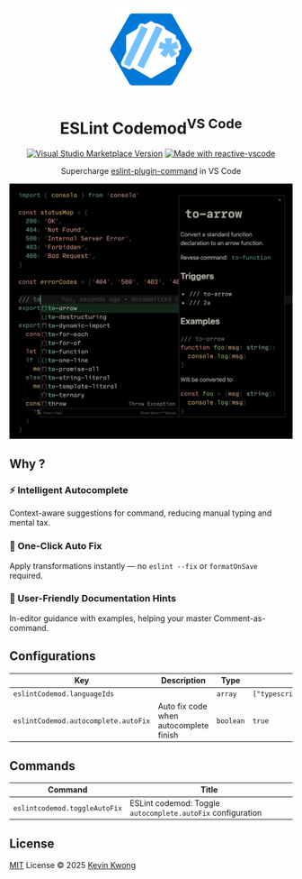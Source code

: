 <p align="center">
  <img src="https://github.com/kvoon3/vscode-eslint-codemod/blob/main/res/logo.png?raw=true" height="150" />
</p>

<h1 align="center">ESLint Codemod<sup>VS Code</sup></h1>

<p align="center">
  <a href="https://img.shields.io/visual-studio-marketplace/v/kvoon.vscode-eslint-codemod" target="__blank"><img alt="Visual Studio Marketplace Version" src="https://img.shields.io/visual-studio-marketplace/v/kvoon.vscode-eslint-codemod?style=flat&labelColor=%2373C1FF&color=%230078D7"></a>
  <a href="https://kermanx.github.io/reactive-vscode/" target="__blank"><img src="https://img.shields.io/badge/made_with-reactive--vscode-%23007ACC?style=flat&labelColor=%23229863"  alt="Made with reactive-vscode" /></a>
</p>

<p align="center">Supercharge <a href="https://eslint-plugin-command.antfu.me">eslint-plugin-command</a> in VS Code</p>

<p align="center">
  <img src="https://raw.githubusercontent.com/kvoon3/vscode-eslint-codemod/refs/heads/main/res/screenshot.png" />
</p>

## Why ?

### ⚡ Intelligent Autocomplete

Context-aware suggestions for command, reducing manual typing and mental tax.

### 🔧 One-Click Auto Fix

Apply transformations instantly — no `eslint --fix` or `formatOnSave` required.

### 📖 User-Friendly Documentation Hints

In-editor guidance with examples, helping your master Comment-as-command.

## Configurations

<!-- configs -->

| Key                                  | Description                            | Type      | Default                       |
| ------------------------------------ | -------------------------------------- | --------- | ----------------------------- |
| `eslintCodemod.languageIds`          |                                        | `array`   | `["typescript","javascript"]` |
| `eslintCodemod.autocomplete.autoFix` | Auto fix code when autocomplete finish | `boolean` | `true`                        |

<!-- configs -->

## Commands

<!-- commands -->

| Command                       | Title                                                       |
| ----------------------------- | ----------------------------------------------------------- |
| `eslintcodemod.toggleAutoFix` | ESLint codemod: Toggle `autocomplete.autoFix` configuration |

<!-- commands -->

## License

[MIT](./LICENSE.md) License © 2025 [Kevin Kwong](https://github.com/kvoon3)
